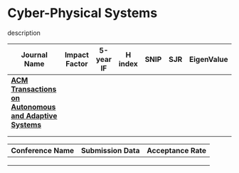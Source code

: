 # Cyber-Physical Systems
description

| **Journal Name**  | **Impact Factor**  | **5-year IF**  | **H index** | **SNIP** | **SJR**  | EigenValue  |
|---|---|---|---|---|---|---|
| [**ACM Transactions on Autonomous and Adaptive Systems**](https://taas.acm.org/)  |   |   |   |   |   |   |
|   |   |   |   |   |   |   |
|   |   |   |   |   |   |   |

| **Conference Name**  | **Submission Data**  | **Acceptance Rate**  |
|---|---|---|
|   |   |   |
|   |   |   |
|   |   |   |